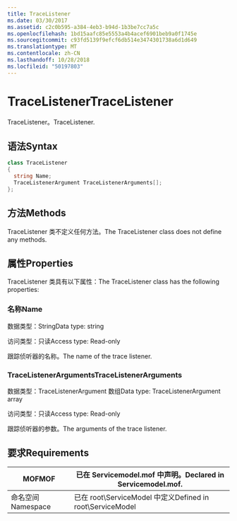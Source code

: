 ```yaml
---
title: TraceListener
ms.date: 03/30/2017
ms.assetid: c2c0b595-a384-4eb3-b94d-1b3be7cc7a5c
ms.openlocfilehash: 1bd15aafc85e5553a4b4acef6901beb9a0f1745e
ms.sourcegitcommit: c93fd5139f9efcf6db514e3474301738a6d1d649
ms.translationtype: MT
ms.contentlocale: zh-CN
ms.lasthandoff: 10/28/2018
ms.locfileid: "50197803"
---
```

# <a name="tracelistener"></a><span data-ttu-id="e3410-102">TraceListener</span><span class="sxs-lookup"><span data-stu-id="e3410-102">TraceListener</span></span>
<span data-ttu-id="e3410-103">TraceListener。</span><span class="sxs-lookup"><span data-stu-id="e3410-103">TraceListener.</span></span>  
  
## <a name="syntax"></a><span data-ttu-id="e3410-104">语法</span><span class="sxs-lookup"><span data-stu-id="e3410-104">Syntax</span></span>  
  
```csharp
class TraceListener  
{  
  string Name;  
  TraceListenerArgument TraceListenerArguments[];  
};  
```  
  
## <a name="methods"></a><span data-ttu-id="e3410-105">方法</span><span class="sxs-lookup"><span data-stu-id="e3410-105">Methods</span></span>  
 <span data-ttu-id="e3410-106">TraceListener 类不定义任何方法。</span><span class="sxs-lookup"><span data-stu-id="e3410-106">The TraceListener class does not define any methods.</span></span>  
  
## <a name="properties"></a><span data-ttu-id="e3410-107">属性</span><span class="sxs-lookup"><span data-stu-id="e3410-107">Properties</span></span>  
 <span data-ttu-id="e3410-108">TraceListener 类具有以下属性：</span><span class="sxs-lookup"><span data-stu-id="e3410-108">The TraceListener class has the following properties:</span></span>  
  
### <a name="name"></a><span data-ttu-id="e3410-109">名称</span><span class="sxs-lookup"><span data-stu-id="e3410-109">Name</span></span>  
 <span data-ttu-id="e3410-110">数据类型：String</span><span class="sxs-lookup"><span data-stu-id="e3410-110">Data type: string</span></span>  
  
 <span data-ttu-id="e3410-111">访问类型：只读</span><span class="sxs-lookup"><span data-stu-id="e3410-111">Access type: Read-only</span></span>  
  
 <span data-ttu-id="e3410-112">跟踪侦听器的名称。</span><span class="sxs-lookup"><span data-stu-id="e3410-112">The name of the trace listener.</span></span>  
  
### <a name="tracelistenerarguments"></a><span data-ttu-id="e3410-113">TraceListenerArguments</span><span class="sxs-lookup"><span data-stu-id="e3410-113">TraceListenerArguments</span></span>  
 <span data-ttu-id="e3410-114">数据类型：TraceListenerArgument 数组</span><span class="sxs-lookup"><span data-stu-id="e3410-114">Data type: TraceListenerArgument array</span></span>  
  
 <span data-ttu-id="e3410-115">访问类型：只读</span><span class="sxs-lookup"><span data-stu-id="e3410-115">Access type: Read-only</span></span>  
  
 <span data-ttu-id="e3410-116">跟踪侦听器的参数。</span><span class="sxs-lookup"><span data-stu-id="e3410-116">The arguments of the trace listener.</span></span>  
  
## <a name="requirements"></a><span data-ttu-id="e3410-117">要求</span><span class="sxs-lookup"><span data-stu-id="e3410-117">Requirements</span></span>  
  
|<span data-ttu-id="e3410-118">MOF</span><span class="sxs-lookup"><span data-stu-id="e3410-118">MOF</span></span>|<span data-ttu-id="e3410-119">已在 Servicemodel.mof 中声明。</span><span class="sxs-lookup"><span data-stu-id="e3410-119">Declared in Servicemodel.mof.</span></span>|  
|---------|-----------------------------------|  
|<span data-ttu-id="e3410-120">命名空间</span><span class="sxs-lookup"><span data-stu-id="e3410-120">Namespace</span></span>|<span data-ttu-id="e3410-121">已在 root\ServiceModel 中定义</span><span class="sxs-lookup"><span data-stu-id="e3410-121">Defined in root\ServiceModel</span></span>|
